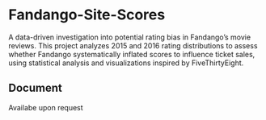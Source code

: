 # Fandango-Site-Scores
A data-driven investigation into potential rating bias in Fandango’s movie reviews. This project analyzes 2015 and 2016 rating distributions to assess whether Fandango systematically inflated scores to influence ticket sales, using statistical analysis and visualizations inspired by FiveThirtyEight.

## Document
Availabe upon request
